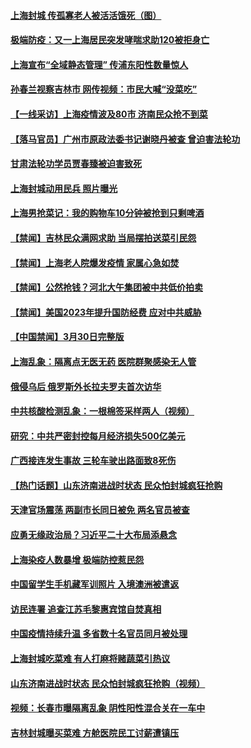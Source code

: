 #### [上海封城 传孤寡老人被活活饿死（图）](../pages/prog204/a103387774.md) 
#### [极端防疫：又一上海居民突发哮喘求助120被拒身亡](../pages/prog204/a103387785.md) 
#### [上海宣布“全域静态管理” 传浦东阳性数量惊人](../pages/prog204/a103387688.md) 
#### [孙春兰视察吉林市 网传视频：市民大喊“没菜吃”](../pages/prog204/a103387689.md) 
#### [【一线采访】上海疫情波及80市 济南民众抢不到菜](../pages/prog204/a103387696.md) 
#### [【落马官员】广州市原政法委书记谢晓丹被查 曾迫害法轮功](../pages/prog204/a103387690.md) 
#### [甘肃法轮功学员贾春臻被迫害致死](../pages/prog204/a103387399.md) 
#### [上海封城动用民兵 照片曝光](../pages/prog204/a103387632.md) 
#### [上海男抢菜记：我的购物车10分钟被抢到只剩啤酒](../pages/prog204/a103387588.md) 
#### [【禁闻】吉林民众满网求助 当局摆拍送菜引民怨](../pages/prog204/a103387544.md) 
#### [【禁闻】上海老人院爆发疫情 家属心急如焚](../pages/prog204/a103387539.md) 
#### [【禁闻】公然抢钱？河北大午集团被中共低价拍卖](../pages/prog204/a103387542.md) 
#### [【禁闻】美国2023年提升国防经费 应对中共威胁](../pages/prog204/a103387536.md) 
#### [【中国禁闻】3月30日完整版](../pages/prog204/a103387575.md) 
#### [上海乱象：隔离点无医无药 医院群聚感染无人管](../pages/prog204/a103387550.md) 
#### [俄侵乌后 俄罗斯外长拉夫罗夫首次访华](../pages/prog204/a103387510.md) 
#### [中共核酸检测乱象：一根棉签采样两人（视频）](../pages/prog204/a103387508.md) 
#### [研究：中共严密封控每月经济损失500亿美元](../pages/prog204/a103387339.md) 
#### [广西接连发生事故 三轮车驶出路面致8死伤](../pages/prog204/a103387390.md) 
#### [【热门话题】山东济南进战时状态 民众怕封城疯狂抢购](../pages/prog204/a103387296.md) 
#### [天津官场震荡 两副市长同日被免 两名官员被查](../pages/prog204/a103387299.md) 
#### [应勇无缘政治局？习近平二十大布局添悬念](../pages/prog204/a103387344.md) 
#### [上海染疫人数暴增 极端防控惹民怨](../pages/prog204/a103387316.md) 
#### [中国留学生手机藏军训照片 入境澳洲被遣返](../pages/prog204/a103387323.md) 
#### [访民连署 追查江苏毛黎惠宾馆自焚真相](../pages/prog204/a103387314.md) 
#### [中国疫情持续升温 多省数十名官员同月被处理](../pages/prog204/a103387253.md) 
#### [上海封城吃菜难 有人打麻将赌蔬菜引热议](../pages/prog204/a103387267.md) 
#### [山东济南进战时状态 民众怕封城疯狂抢购（视频）](../pages/prog204/a103387248.md) 
#### [视频：长春市曝隔离乱象 阴性阳性混合关在一车中](../pages/prog204/a103387103.md) 
#### [吉林封城曝买菜难 方舱医院民工讨薪遭镇压](../pages/prog204/a103387237.md) 
